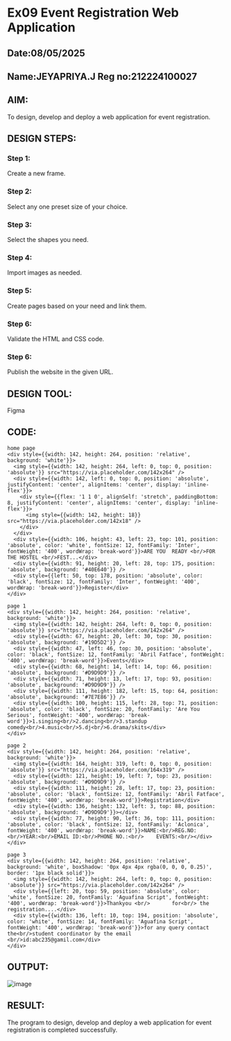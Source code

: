 # Ex09 Event Registration Web Application
## Date:08/05/2025
## Name:JEYAPRIYA.J Reg no:212224100027

## AIM:
To design, develop and deploy a web application for event registration.

## DESIGN STEPS:

### Step 1:
Create a new frame.

### Step 2:
Select any one preset size of your choice.

### Step 3:
Select the shapes you need.

### Step 4:
Import images as needed.

### Step 5:
Create pages based on your need and link them.

### Step 6:

Validate the HTML and CSS code.

### Step 6:

Publish the website in the given URL.

## DESIGN TOOL:
Figma

## CODE:
```
home page
<div style={{width: 142, height: 264, position: 'relative', background: 'white'}}>
  <img style={{width: 142, height: 264, left: 0, top: 0, position: 'absolute'}} src="https://via.placeholder.com/142x264" />
  <div style={{width: 142, left: 0, top: 0, position: 'absolute', justifyContent: 'center', alignItems: 'center', display: 'inline-flex'}}>
    <div style={{flex: '1 1 0', alignSelf: 'stretch', paddingBottom: 8, justifyContent: 'center', alignItems: 'center', display: 'inline-flex'}}>
      <img style={{width: 142, height: 18}} src="https://via.placeholder.com/142x18" />
    </div>
  </div>
  <div style={{width: 106, height: 43, left: 23, top: 101, position: 'absolute', color: 'white', fontSize: 12, fontFamily: 'Inter', fontWeight: '400', wordWrap: 'break-word'}}>ARE YOU  READY <br/>FOR THE HOSTEL <br/>FEST...</div>
  <div style={{width: 91, height: 20, left: 28, top: 175, position: 'absolute', background: '#40E640'}} />
  <div style={{left: 50, top: 178, position: 'absolute', color: 'black', fontSize: 12, fontFamily: 'Inter', fontWeight: '400', wordWrap: 'break-word'}}>Register</div>
</div>

page 1
<div style={{width: 142, height: 264, position: 'relative', background: 'white'}}>
  <img style={{width: 142, height: 264, left: 0, top: 0, position: 'absolute'}} src="https://via.placeholder.com/142x264" />
  <div style={{width: 67, height: 20, left: 30, top: 30, position: 'absolute', background: '#19D5D2'}} />
  <div style={{width: 47, left: 46, top: 30, position: 'absolute', color: 'black', fontSize: 12, fontFamily: 'Abril Fatface', fontWeight: '400', wordWrap: 'break-word'}}>Events</div>
  <div style={{width: 68, height: 14, left: 14, top: 66, position: 'absolute', background: '#D9D9D9'}} />
  <div style={{width: 71, height: 13, left: 17, top: 93, position: 'absolute', background: '#D9D9D9'}} />
  <div style={{width: 111, height: 182, left: 15, top: 64, position: 'absolute', background: '#7E7E86'}} />
  <div style={{width: 100, height: 115, left: 28, top: 71, position: 'absolute', color: 'black', fontSize: 20, fontFamily: 'Are You Serious', fontWeight: '400', wordWrap: 'break-word'}}>1.singing<br/>2.dancing<br/>3.standup comedy<br/>4.music<br/>5.dj<br/>6.drama/skits</div>
</div>

page 2
<div style={{width: 142, height: 264, position: 'relative', background: 'white'}}>
  <img style={{width: 164, height: 319, left: 0, top: 0, position: 'absolute'}} src="https://via.placeholder.com/164x319" />
  <div style={{width: 121, height: 19, left: 7, top: 23, position: 'absolute', background: '#D9D9D9'}} />
  <div style={{width: 111, height: 28, left: 17, top: 23, position: 'absolute', color: 'black', fontSize: 12, fontFamily: 'Abril Fatface', fontWeight: '400', wordWrap: 'break-word'}}>Registration</div>
  <div style={{width: 136, height: 132, left: 3, top: 88, position: 'absolute', background: '#D9D9D9'}}></div>
  <div style={{width: 77, height: 90, left: 36, top: 111, position: 'absolute', color: 'black', fontSize: 12, fontFamily: 'Aclonica', fontWeight: '400', wordWrap: 'break-word'}}>NAME:<br/>REG.NO:<br/>YEAR:<br/>EMAIL ID:<br/>PHONE NO.:<br/>    EVENTS:<br/></div>
</div>

page 3
<div style={{width: 142, height: 264, position: 'relative', background: 'white', boxShadow: '0px 4px 4px rgba(0, 0, 0, 0.25)', border: '1px black solid'}}>
  <img style={{width: 142, height: 264, left: 0, top: 0, position: 'absolute'}} src="https://via.placeholder.com/142x264" />
  <div style={{left: 20, top: 59, position: 'absolute', color: 'white', fontSize: 20, fontFamily: 'Aguafina Script', fontWeight: '400', wordWrap: 'break-word'}}>Thankyou <br/>       for<br/> the registration....</div>
  <div style={{width: 136, left: 10, top: 194, position: 'absolute', color: 'white', fontSize: 14, fontFamily: 'Aguafina Script', fontWeight: '400', wordWrap: 'break-word'}}>for any query contact  the<br/>student coordinator by the email <br/>id:abc235@gamil.com</div>
</div>
```
## OUTPUT:
![image](https://github.com/user-attachments/assets/74de9e1a-4e58-45b1-8a7a-052d3cdd03ed)

## RESULT:
The program to design, develop and deploy a web application for event registration is completed successfully.
